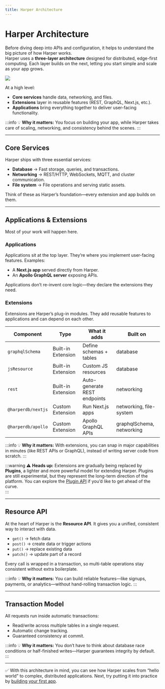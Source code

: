 ```yaml
---
title: Harper Architecture
---
```


# Harper Architecture

Before diving deep into APIs and configuration, it helps to understand the big picture of how Harper works.  
Harper uses a **three-layer architecture** designed for distributed, edge-first computing. Each layer builds on the next, letting you start simple and scale as your app grows.

![](/img/v4.6/harper-architecture.png)

At a high level:  
- **Core services** handle data, networking, and files.  
- **Extensions** layer in reusable features (REST, GraphQL, Next.js, etc.).  
- **Applications** bring everything together to deliver user-facing functionality.  

:::info
💡 **Why it matters:** You focus on building your app, while Harper takes care of scaling, networking, and consistency behind the scenes.
:::

---

## Core Services

Harper ships with three essential services:

- **Database** → Fast storage, queries, and transactions.  
- **Networking** → REST/HTTP, WebSockets, MQTT, and cluster communication.  
- **File system** → File operations and serving static assets.  

Think of these as Harper’s foundation—every extension and app builds on them.

---

## Applications & Extensions

Most of your work will happen here.  

### Applications  
Applications sit at the top layer. They’re where you implement user-facing features. Examples:  
- A **Next.js app** served directly from Harper.  
- An **Apollo GraphQL server** exposing APIs.  

Applications don’t re-invent core logic—they declare the extensions they need.

### Extensions  
Extensions are Harper’s plug-in modules. They add reusable features to applications and can depend on each other.  

| **Component**      | **Type**             | **What it adds**               | **Built on**             |
|--------------------|----------------------|--------------------------------|--------------------------|
| `graphqlSchema`    | Built-in Extension   | Define schemas + tables        | database                 |
| `jsResource`       | Built-in Extension   | Custom JS resources            | database                 |
| `rest`             | Built-in Extension   | Auto-generate REST endpoints   | networking               |
| `@harperdb/nextjs` | Custom Extension     | Run Next.js apps               | networking, file-system  |
| `@harperdb/apollo` | Custom Extension     | Apollo GraphQL APIs            | graphqlSchema, networking |

:::info
💡 **Why it matters:** With extensions, you can snap in major capabilities in minutes (like REST APIs or GraphQL), instead of writing server code from scratch.
:::

:::warning
⚠️ **Heads up:** Extensions are gradually being replaced by **Plugins**, a lighter and more powerful model for extending Harper. Plugins are still experimental, but they represent the long-term direction of the platform. You can explore the [Plugin API](../reference/components/plugins.md) if you’d like to get ahead of the curve.  
:::

---

## Resource API

At the heart of Harper is the **Resource API**. It gives you a unified, consistent way to interact with data.  

- `get()` → fetch data  
- `post()` → create data or trigger actions  
- `put()` → replace existing data  
- `patch()` → update part of a record  

Every call is wrapped in a transaction, so multi-table operations stay consistent without extra boilerplate.  

:::info
💡 **Why it matters:** You can build reliable features—like signups, payments, or analytics—without hand-rolling transaction logic.
:::

---

## Transaction Model

All requests run inside automatic transactions:  
- Read/write across multiple tables in a single request.  
- Automatic change tracking.  
- Guaranteed consistency at commit.  

:::info
💡 **Why it matters:** You don’t have to think about database race conditions or half-finished writes—Harper guarantees integrity by default.
:::

---

✅ With this architecture in mind, you can see how Harper scales from “hello world” to complex, distributed applications. Next, try putting it into practice by [building your first app](../developers/applications/).
